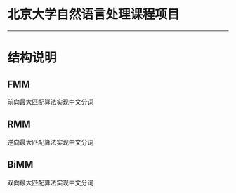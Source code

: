 # 北京大学自然语言处理课程项目
--------------------------------------
# 结构说明
## FMM
前向最大匹配算法实现中文分词
## RMM
逆向最大匹配算法实现中文分词
## BiMM
双向最大匹配算法实现中文分词